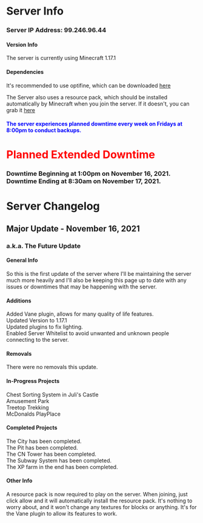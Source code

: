# Server Info

### Server IP Address: 99.246.96.44

#### Version Info
The server is currently using Minecraft 1.17.1  

#### Dependencies
It's recommended to use optifine, which can be downloaded  [here](https://github.com/GabeThatGuy/MinecraftServer/raw/General-Info/Server-Resources/Optifine/OptiFine_1.17.1_HD_U_H1.jar "Download Optifine")  

The Server also uses a resource pack, which should be installed automatically by Minecraft when you join the server. If it doesn't, you can grab it [here](https://github.com/GabeThatGuy/MinecraftServer/raw/General-Info/Server-Resources/Resource%20Pack/vane-resource-pack.zip)  

#### <span style="color:blue">The server experiences planned downtime every week on Fridays at 8:00pm to conduct backups.</span>


# <span style="color:red">Planned Extended Downtime</span>
### Downtime Beginning at 1:00pm on November 16, 2021. Downtime Ending at 8:30am on November 17, 2021.

# Server Changelog  

## Major Update - November 16, 2021  
### a.k.a. The Future Update  

#### General Info
So this is the first update of the server where I'll be maintaining the server much more heavily and I'll also be keeping this page up to date with any issues or downtimes that may be happening with the server.

#### Additions
Added Vane plugin, allows for many quality of life features.  
Updated Version to 1.17.1  
Updated plugins to fix lighting.  
Enabled Server Whitelist to avoid unwanted and unknown people connecting to the server.  


#### Removals
There were no removals this update.

#### In-Progress Projects
Chest Sorting System in Juli's Castle  
Amusement Park  
Treetop Trekking  
McDonalds PlayPlace  


#### Completed Projects
The City has been completed.  
The Pit has been completed.  
The CN Tower has been completed.  
The Subway System has been completed.  
The XP farm in the end has been completed.

#### Other Info
A resource pack is now required to play on the server. When joining, just click allow and it will automatically install the resource pack. It's nothing to worry about, and it won't change any textures for blocks or anything. It's for the Vane plugin to allow its features to work.
